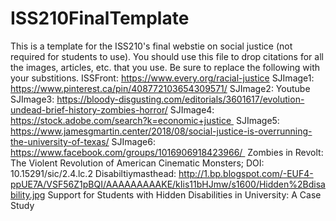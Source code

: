 # ISS210FinalTemplate
This is a template for the ISS210's final webstie on social justice (not required for students to use).
You should use this file to drop citations for all the images, articles, etc. that you use. 
Be sure to replace the following with your substitions.
ISSFront: https://www.every.org/racial-justice
SJImage1: https://www.pinterest.ca/pin/408772103654309571/
SJImage2: Youtube
SJImage3: https://bloody-disgusting.com/editorials/3601617/evolution-undead-brief-history-zombies-horror/
SJImage4: https://stock.adobe.com/search?k=economic+justice 
SJImage5: https://www.jamesgmartin.center/2018/08/social-justice-is-overrunning-the-university-of-texas/
SJImage6: https://www.facebook.com/groups/1016906918423966/ 
Zombies in Revolt: The Violent Revolution of American Cinematic Monsters; DOI: 10.15291/sic/2.4.lc.2 
Disabiltiymasthead: http://1.bp.blogspot.com/-EUF4-ppUE7A/VSF56Z1pBQI/AAAAAAAAAKE/kIis11bHJmw/s1600/Hidden%2Bdisability.jpg
Support for Students with Hidden Disabilities in University: A Case Study
